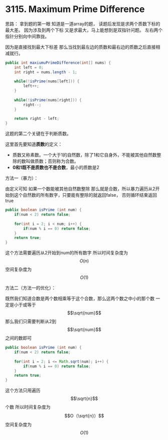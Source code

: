 # 3115. Maximum Prime Difference

思路： 拿到题的第一眼 知道是一道array的题， 读题后发现是求两个质数下标的最大差。 因为涉及到两个下标 又是求最大，马上能想到是双指针问题。 左右两个指针分别向中间靠拢。&#x20;

因为是直接找到最大下标差 那么当找到最左边的质数和最右边的质数之后直接相减就行。



```java
public int maxiumuPrimeDifference(int[] nums) {
    int left = 0;
    int right = nums.length - 1;
    
    while(!isPrime(nums[left])) {
        left++;
    }
    
    while(!isPrime(nums[right])) {
        right--;
    }
    
    return right - left;
}
```



这题的第二个关键在于判断质数。

这里首先要知道**质数**的定义：&#x20;

* 质数又称素数。一个大于1的自然数，除了1和它自身外，不能被其他自然数整除的数叫做质数；否则称为合数。
* **0和1既不是质数也不是合数**，最小的质数是2



方法一（暴力）：

由定义可知 如果一个数能被其他自然数整除 那么就是合数，所以暴力遍历从2开始到这个自然数的所有数字，只要能有整除的就返回false， 否则循环结束返回true

```java
public boolean isPrime (int num) {
    if(num < 2) return false;
    
    for(int i = 2; i < num; i++) {
        if(num % i == 0) return false;
    }
    return true;
}
```

这个方法需要遍历从2开始到num的所有数字 所以时间复杂度为 $$O(n)$$ 空间复杂度为 $$O(1)$$



方法二（方法一的优化）：

既然我们知道合数是两个数相乘等于这个合数，那么这两个数之中小的那个数 一定是小于或等于 $$\sqrt{num}$$ 那么我们只需要判断从2到 $$\sqrt{num}$$  之间的数即可

```java
public boolean isPrime (int num) {
    if(num < 2) return false;
    
    for(int i = 2; i <= Math.sqrt(num); i++) {
        if(num % i == 0) return false;
    }
    return true;
}
```

这个方法只用遍历$$\sqrt{n}$$ 个数 所以时间复杂度为$$O（\sqrt{n}）$$ 空间复杂度为 $$O(1)$$
